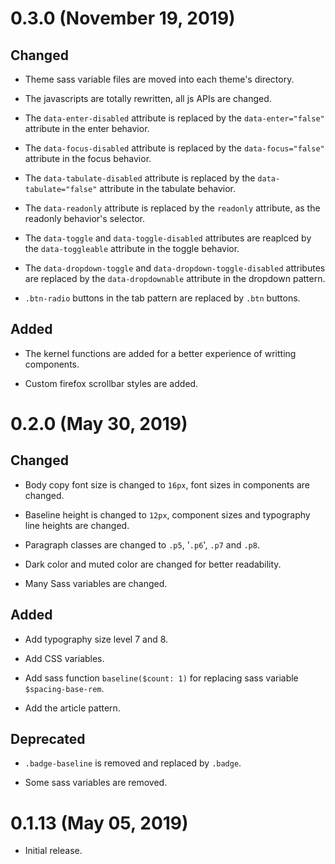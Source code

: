 # 0.3.0 (November 19, 2019)

## Changed

- Theme sass variable files are moved into each theme's directory.

- The javascripts are totally rewritten, all js APIs are changed.

- The `data-enter-disabled` attribute is replaced by the `data-enter="false"` attribute in the enter behavior.

- The `data-focus-disabled` attribute is replaced by the `data-focus="false"` attribute in the focus behavior.

- The `data-tabulate-disabled` attribute is replaced by the `data-tabulate="false"` attribute in the tabulate behavior.

- The `data-readonly` attribute is replaced by the `readonly` attribute, as the readonly behavior's selector.

- The `data-toggle` and `data-toggle-disabled` attributes are reaplced by the `data-toggleable` attribute in the toggle behavior.

- The `data-dropdown-toggle` and `data-dropdown-toggle-disabled` attributes are replaced by the `data-dropdownable` attribute in the dropdown pattern.

- `.btn-radio` buttons in the tab pattern are replaced by `.btn` buttons. 

## Added

- The kernel functions are added for a better experience of writting components.

- Custom firefox scrollbar styles are added.

# 0.2.0 (May 30, 2019)

## Changed

- Body copy font size is changed to `16px`, font sizes in components are changed.

- Baseline height is changed to `12px`, component sizes and typography line heights are changed.

- Paragraph classes are changed to `.p5`, '`.p6`', `.p7` and `.p8`.

- Dark color and muted color are changed for better readability.

- Many Sass variables are changed.

## Added

- Add typography size level 7 and 8.

- Add CSS variables.

- Add sass function `baseline($count: 1)` for replacing sass variable `$spacing-base-rem`.

- Add the article pattern.

## Deprecated

- `.badge-baseline` is removed and replaced by `.badge`.

- Some sass variables are removed.

# 0.1.13 (May 05, 2019)

- Initial release.